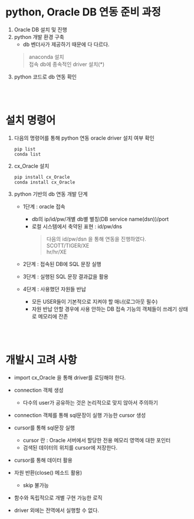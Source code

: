 # python, Oracle DB 연동 준비 과정
1. Oracle DB 설치 및 진행
2. python 개발 환경 구축
    - db 벤더사가 제공하기 때문에 다 다르다.
    > anaconda 설치<br>
    > 접속 db에 종속적인 driver 설치(*)
3. python 코드로 db 연동 확인

<br>
<br>

# 설치 명령어
1. 다음의 명령어를 통해 python 연동 oracle driver 설치 여부 확인
    ```
    pip list 
    conda list
    ```
2. cx_Oracle 설치
    ```
    pip install cx_Oracle
    conda install cx_Oracle
    ```
3. python 기반의 db 연동 개발 단계
    - 1단계 : oracle 접속
        - db의 ip/id/pw/개별 db별 별칭(DB service name(dsn))/port
        - 로컬 시스템에서 축약된 표현 : id/pw/dns
            > 다음의 id/pw/dsn 을 통해 연동을 진행하였다.<br>
            > SCOTT/TIGER/XE<br>
            > hr/hr/XE

    - 2단계 : 접속된 DB에 SQL 문장 실행

    - 3단계 : 실행된 SQL 문장 결과값을 활용

    - 4단계 : 사용했던 자원들 반납
        - 모든 USER들이 기본적으로 지켜야 할 매너(로그아웃 필수)
        - 자원 반납 안할 경우에 사용 안하는 DB 접속 기능의 객체들이 쓰레기 상태로 메모리에 잔존

<br>
<br>

# 개발시 고려 사항
- import cx_Oracle 을 통해 driver를 로딩해야 한다.
- connection 객체 생성 
    - 다수의 user가 공유하는 것은 논리적으로 맞지 않아서 주의하기
- connection 객체를 통해 sql문장이 실행 가능한 cursor 생성
- cursor를 통해 sql문장 실행
    - cursor 란 : Oracle 서버에서 할당한 전용 메모리 영역에 대한 포인터
    - 검색된 데이터의 위치를 cursor에 저장한다.
- cursor를 통해 데이터 활용
- 자원 반환(close() 메소드 활용)
    - skip 불가능

- 함수와 독립적으로 개별 구현 가능한 로직
- driver 외에는 전역에서 실행할 수 없다.

